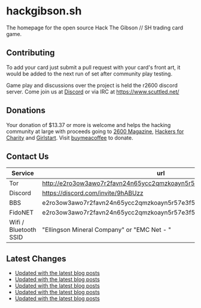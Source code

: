 # hackgibson.sh
The homepage for the open source Hack The Gibson // SH trading card game.


## Contributing

To add your card just submit a pull request with your card's front art, it would be added to the next run of set after community play testing.

Game play and discussions over the project is held the r2600 discord server. Come join us at [Discord](https://discord.com/invite/9hABUzz) or via IRC at https://www.scuttled.net/


## Donations

Your donation of $13.37 or more is welcome and helps the hacking community at large with proceeds going to [2600 Magazine](https://2600.com/), [Hackers for Charity](https://hackersforcharity.org) and [Girlstart](https://girlstart.org).  Visit [buymeacoffee](https://www.buymeacoffee.com/hackgibson.sh) to donate.


## Contact Us

Service | url
-|-
Tor | http://e2ro3ow3awo7r2favn24n65ycc2qmzkoayn5r57e3f56nvjwdcgg32ad.onion
Discord | https://discord.com/invite/9hABUzz
BBS | e2ro3ow3awo7r2favn24n65ycc2qmzkoayn5r57e3f56nvjwdcgg32ad.onion:23
FidoNET | e2ro3ow3awo7r2favn24n65ycc2qmzkoayn5r57e3f56nvjwdcgg32ad.onion:24554
Wifi / Bluetooth SSID | "Ellingson Mineral Company" or "EMC Net - <fidonet address>"

## Latest Changes
<!-- BLOG-POST-LIST:START -->
- [Updated with the latest blog posts](https://github.com/DFW2600/hackgibson.sh/commit/5ceecbb1400144d244a81c9e2e0b0b6708b4f370)
- [Updated with the latest blog posts](https://github.com/DFW2600/hackgibson.sh/commit/b1edbd62a7f071ea200b21b67e3b26aecc18ec39)
- [Updated with the latest blog posts](https://github.com/DFW2600/hackgibson.sh/commit/43398a8caef7c53fcff84402113d1fc0ea110232)
- [Updated with the latest blog posts](https://github.com/DFW2600/hackgibson.sh/commit/c7355fcc0d48e40cc5784711f97a4cba43951dc8)
- [Updated with the latest blog posts](https://github.com/DFW2600/hackgibson.sh/commit/646293211c8701146c93efc0e6a62973ba18e533)
<!-- BLOG-POST-LIST:END -->

